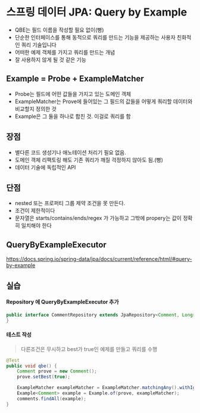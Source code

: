 # 스프링 데이터 JPA: Query by Example
- QBE는 필드 이름을 작성할 필요 없이(뻥)
- 단순한 인터페이스를 통해 동적으로 쿼리를 만드는 기능을 제공하는 사용자 친화적인 쿼리 기술입니다
- 어떠한 예제 객체를 가지고 쿼리를 만드는 개념
- 잘 사용하지 않게 될 것 같은 기능
 
## Example = Probe + ExampleMatcher
- Probe는 필드에 어떤 값들을 가지고 있는 도메인 객체
- ExampleMatcher는 Prove에 들어있는 그 필드의 값들을 어떻게 쿼리할 데이터와 비교할지 정의한 것
- Example은 그 둘을 하나로 합친 것. 이걸로 쿼리를 함
 
## 장점
- 별다른 코드 생성기나 애노테이션 처리기 필요 없음.
- 도메인 객체 리팩토링 해도 기존 쿼리가 깨질 걱정하지 않아도 됨.(뻥)
- 데이터 기술에 독립적인 API

## 단점
- nested 또는 프로퍼티 그룹 제약 조건을 못 만든다.
- 조건이 제한적이다 
- 문자열은 starts/contains/ends/regex 가 가능하고 그밖에 propery는 값이 정확히 일치해야 한다
 
## QueryByExampleExecutor
https://docs.spring.io/spring-data/jpa/docs/current/reference/html/#query-by-example

## 실습
#### Repository 에 QueryByExampleExecutor 추가
```java
public interface CommentRepository extends JpaRepository<Comment, Long>, QueryByExampleExecutor<Comment> {
}
```

#### 테스트 작성
> 다른조건은 무시하고 best가 true인 예제를 만들고 쿼리를 수행  
```java
@Test
public void qbe() {
    Comment prove = new Comment();
    prove.setBest(true);

    ExampleMatcher exampleMatcher = ExampleMatcher.matchingAny().withIgnorePaths("up","down");
    Example<Comment> example = Example.of(prove, exampleMatcher);
    comments.findAll(example);
}
```
